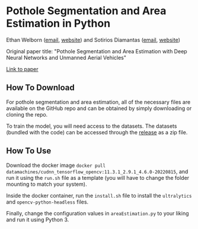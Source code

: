 # Pothole Segmentation and Area Estimation in Python
Ethan Welborn ([email](mailto:ethanwelborn@protonmail.com), [website](https://www.ethanwelborncs.com)) and Sotirios Diamantas ([email](mailto:diamantas@tarleton.edu), [website](https://sites.google.com/site/sotiriosresearch/))

Original paper title: "Pothole Segmentation and Area Estimation with Deep Neural Networks and Unmanned Aerial Vehicles"

[Link to paper](https://link.springer.com/chapter/10.1007/978-3-031-47966-3_29)

## How To Download
For pothole segmentation and area estimation, all of the necessary files are available on the GitHub repo and can be obtained by simply downloading or cloning the repo.

To train the model, you will need access to the datasets. The datasets (bundled with the code) can be accessed through the [release](https://github.com/TSUrobotics/UAVpotholes/releases/tag/v1.0) as a zip file.

## How To Use
Download the docker image ``docker pull datamachines/cudnn_tensorflow_opencv:11.3.1_2.9.1_4.6.0-20220815``, and run it using the ``run.sh`` file as a template (you will have to change the folder mounting to match your system).

Inside the docker container, run the ``install.sh`` file to install the ``ultralytics`` and ``opencv-python-headless`` files.

Finally, change the configuration values in ``areaEstimation.py`` to your liking and run it using Python 3.
